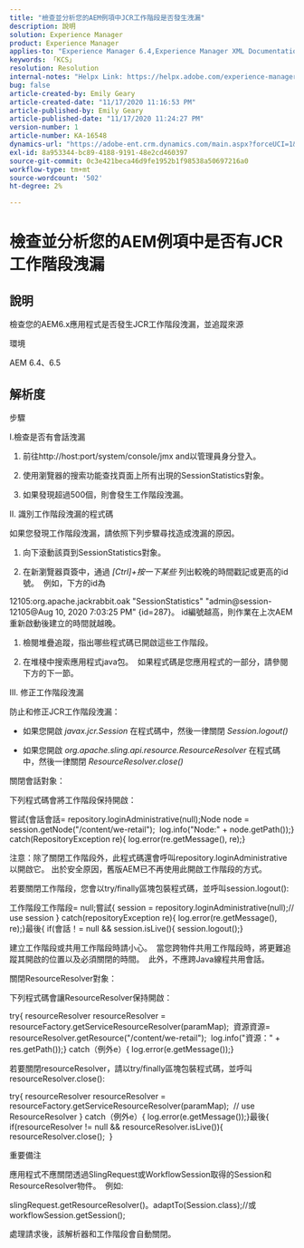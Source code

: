 ```yaml
---
title: "檢查並分析您的AEM例項中JCR工作階段是否發生洩漏"
description: 說明
solution: Experience Manager
product: Experience Manager
applies-to: "Experience Manager 6.4,Experience Manager XML Documentation for Adobe Experience Manager,Experience Manager XML Documentation Add-on for Adobe Experience Manager,Experience Manager 6.5,Experience Manager"
keywords: 「KCS」
resolution: Resolution
internal-notes: "Helpx Link: https://helpx.adobe.com/experience-manager/kb/check-and-analyze-if-JCR-session-leaks-in-your-AEM-instance.html"
bug: false
article-created-by: Emily Geary
article-created-date: "11/17/2020 11:16:53 PM"
article-published-by: Emily Geary
article-published-date: "11/17/2020 11:24:27 PM"
version-number: 1
article-number: KA-16548
dynamics-url: "https://adobe-ent.crm.dynamics.com/main.aspx?forceUCI=1&pagetype=entityrecord&etn=knowledgearticle&id=6c27d5f9-2a29-eb11-a813-000d3a303484"
exl-id: 8a953344-bc89-4188-9191-48e2cd460397
source-git-commit: 0c3e421beca46d9fe1952b1f98538a50697216a0
workflow-type: tm+mt
source-wordcount: '502'
ht-degree: 2%

---
```


# 檢查並分析您的AEM例項中是否有JCR工作階段洩漏

## 說明

檢查您的AEM6.x應用程式是否發生JCR工作階段洩漏，並追蹤來源


環境



AEM 6.4、6.5

## 解析度

步驟

I.檢查是否有會話洩漏



1. 前往http://host:port/system/console/jmx and以管理員身分登入。

2. 使用瀏覽器的搜索功能查找頁面上所有出現的SessionStatistics對象。

3. 如果發現超過500個，則會發生工作階段洩漏。




II. 識別工作階段洩漏的程式碼

如果您發現工作階段洩漏，請依照下列步驟尋找造成洩漏的原因。

1. 向下滾動該頁到SessionStatistics對象。

2. 在新瀏覽器頁簽中，通過 *[Ctrl]+按一下某些* 列出較晚的時間戳記或更高的id號。  例如，下方的id為




12105:org.apache.jackrabbit.oak &quot;SessionStatistics&quot; &quot;admin@session-12105@Aug 10, 2020 7:03:25 PM&quot; {id=287}。 id編號越高，則作業在上次AEM重新啟動後建立的時間就越晚。

1. 檢閱堆疊追蹤，指出哪些程式碼已開啟這些工作階段。

2. 在堆棧中搜索應用程式java包。  如果程式碼是您應用程式的一部分，請參閱下方的下一節。




III. 修正工作階段洩漏

防止和修正JCR工作階段洩漏：

* 如果您開啟 *javax.jcr.Session* 在程式碼中，然後一律關閉 *Session.logout()*

* 如果您開啟 *org.apache.sling.api.resource.ResourceResolver* 在程式碼中，然後一律關閉 *ResourceResolver.close()*




關閉會話對象：

下列程式碼會將工作階段保持開啟：

嘗試{會話會話= repository.loginAdministrative(null);Node node = session.getNode(&quot;/content/we-retail&quot;);  log.info(&quot;Node:&quot; + node.getPath());} catch(RepositoryException re){ log.error(re.getMessage(), re);}


注意：除了關閉工作階段外，此程式碼還會呼叫repository.loginAdministrative以開啟它。 出於安全原因，舊版AEM已不再使用此開啟工作階段的方式。



若要關閉工作階段，您會以try/finally區塊包裝程式碼，並呼叫session.logout():

工作階段工作階段= null;嘗試{ session = repository.loginAdministrative(null);// use session } catch(repositoryException re){ log.error(re.getMessage(), re);}最後{ if(會話！= null &amp;&amp; session.isLive(){ session.logout();}

建立工作階段或共用工作階段時請小心。  當您跨物件共用工作階段時，將更難追蹤其開啟的位置以及必須關閉的時間。  此外，不應跨Java線程共用會話。

關閉ResourceResolver對象：

下列程式碼會讓ResourceResolver保持開啟：

try{ resourceResolver resourceResolver = resourceFactory.getServiceResourceResolver(paramMap);  資源資源= resourceResolver.getResource(&quot;/content/we-retail&quot;);  log.info(&quot;資源：&quot; + res.getPath());} catch（例外e）{ log.error(e.getMessage());}

若要關閉resourceResolver，請以try/finally區塊包裝程式碼，並呼叫resourceResolver.close():

try{ resourceResolver resourceResolver = resourceFactory.getServiceResourceResolver(paramMap);  // use ResourceResolver } catch（例外e）{ log.error(e.getMessage());}最後{ if(resourceResolver != null &amp;&amp; resourceResolver.isLive()){ resourceResolver.close();  }


重要備注



應用程式不應關閉透過SlingRequest或WorkflowSession取得的Session和ResourceResolver物件。  例如:

slingRequest.getResourceResolver()。adaptTo(Session.class);//或workflowSession.getSession();

處理請求後，該解析器和工作階段會自動關閉。
